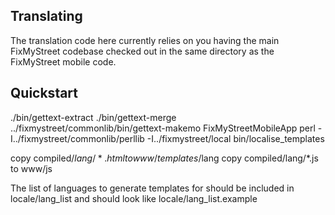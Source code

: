 Translating
-----------
The translation code here currently relies on you having the main
FixMyStreet codebase checked out in the same directory as the
FixMyStreet mobile code.

Quickstart
----------
./bin/gettext-extract
./bin/gettext-merge
../fixmystreet/commonlib/bin/gettext-makemo FixMyStreetMobileApp
perl -I../fixmystreet/commonlib/perllib -I../fixmystreet/local  bin/localise_templates

copy compiled/$lang/*.html to www/templates/$lang
copy compiled/lang/*.js to www/js

The list of languages to generate templates for should be included in
locale/lang_list and should look like locale/lang_list.example
